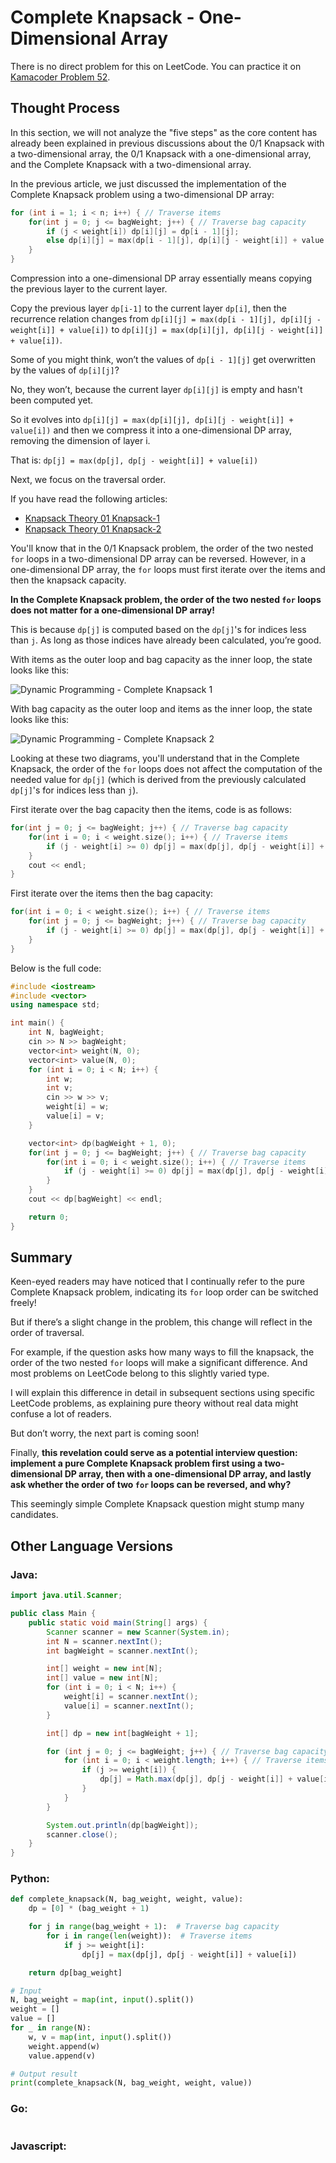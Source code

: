 # Complete Knapsack - One-Dimensional Array

There is no direct problem for this on LeetCode. You can practice it on [Kamacoder Problem 52](https://kamacoder.com/problempage.php?pid=1052).

## Thought Process

In this section, we will not analyze the "five steps" as the core content has already been explained in previous discussions about the 0/1 Knapsack with a two-dimensional array, the 0/1 Knapsack with a one-dimensional array, and the Complete Knapsack with a two-dimensional array.

In the previous article, we just discussed the implementation of the Complete Knapsack problem using a two-dimensional DP array:

```cpp
for (int i = 1; i < n; i++) { // Traverse items
    for(int j = 0; j <= bagWeight; j++) { // Traverse bag capacity
        if (j < weight[i]) dp[i][j] = dp[i - 1][j];
        else dp[i][j] = max(dp[i - 1][j], dp[i][j - weight[i]] + value[i]);
    }
}
```

Compression into a one-dimensional DP array essentially means copying the previous layer to the current layer.

Copy the previous layer `dp[i-1]` to the current layer `dp[i]`, then the recurrence relation changes from `dp[i][j] = max(dp[i - 1][j], dp[i][j - weight[i]] + value[i])` to `dp[i][j] = max(dp[i][j], dp[i][j - weight[i]] + value[i])`.

Some of you might think, won’t the values of `dp[i - 1][j]` get overwritten by the values of `dp[i][j]`? 

No, they won’t, because the current layer `dp[i][j]` is empty and hasn't been computed yet.

So it evolves into `dp[i][j] = max(dp[i][j], dp[i][j - weight[i]] + value[i])` and then we compress it into a one-dimensional DP array, removing the dimension of layer i.

That is: `dp[j] = max(dp[j], dp[j - weight[i]] + value[i])`

Next, we focus on the traversal order.

If you have read the following articles:

* [Knapsack Theory 01 Knapsack-1](https://keetcoder.com/problems/knapsack-theory-01-knapsack-1.html)
* [Knapsack Theory 01 Knapsack-2](https://keetcoder.com/problems/knapsack-theory-01-knapsack-2.html)

You'll know that in the 0/1 Knapsack problem, the order of the two nested `for` loops in a two-dimensional DP array can be reversed. However, in a one-dimensional DP array, the `for` loops must first iterate over the items and then the knapsack capacity.

**In the Complete Knapsack problem, the order of the two nested `for` loops does not matter for a one-dimensional DP array!**

This is because `dp[j]` is computed based on the `dp[j]`'s for indices less than `j`. As long as those indices have already been calculated, you’re good.

With items as the outer loop and bag capacity as the inner loop, the state looks like this:

![Dynamic Programming - Complete Knapsack 1](https://file1.kamacoder.com/i/algo/20210126104529605.jpg)

With bag capacity as the outer loop and items as the inner loop, the state looks like this:

![Dynamic Programming - Complete Knapsack 2](https://file1.kamacoder.com/i/algo/20210729234011.png)

Looking at these two diagrams, you'll understand that in the Complete Knapsack, the order of the `for` loops does not affect the computation of the needed value for `dp[j]` (which is derived from the previously calculated `dp[j]`'s for indices less than `j`).

First iterate over the bag capacity then the items, code is as follows:

```cpp
for(int j = 0; j <= bagWeight; j++) { // Traverse bag capacity
    for(int i = 0; i < weight.size(); i++) { // Traverse items
        if (j - weight[i] >= 0) dp[j] = max(dp[j], dp[j - weight[i]] + value[i]);
    }
    cout << endl;
}
```

First iterate over the items then the bag capacity: 

```cpp
for(int i = 0; i < weight.size(); i++) { // Traverse items
    for(int j = 0; j <= bagWeight; j++) { // Traverse bag capacity
        if (j - weight[i] >= 0) dp[j] = max(dp[j], dp[j - weight[i]] + value[i]);
    }
}
```

Below is the full code:

```cpp
#include <iostream>
#include <vector>
using namespace std;

int main() {
    int N, bagWeight;
    cin >> N >> bagWeight;
    vector<int> weight(N, 0);
    vector<int> value(N, 0);
    for (int i = 0; i < N; i++) {
        int w;
        int v;
        cin >> w >> v;
        weight[i] = w;
        value[i] = v;
    }

    vector<int> dp(bagWeight + 1, 0);
    for(int j = 0; j <= bagWeight; j++) { // Traverse bag capacity
        for(int i = 0; i < weight.size(); i++) { // Traverse items
            if (j - weight[i] >= 0) dp[j] = max(dp[j], dp[j - weight[i]] + value[i]);
        }
    }
    cout << dp[bagWeight] << endl;

    return 0;
}
```

## Summary

Keen-eyed readers may have noticed that I continually refer to the pure Complete Knapsack problem, indicating its `for` loop order can be switched freely!

But if there’s a slight change in the problem, this change will reflect in the order of traversal.

For example, if the question asks how many ways to fill the knapsack, the order of the two nested `for` loops will make a significant difference. And most problems on LeetCode belong to this slightly varied type.

I will explain this difference in detail in subsequent sections using specific LeetCode problems, as explaining pure theory without real data might confuse a lot of readers.

But don’t worry, the next part is coming soon!

Finally, **this revelation could serve as a potential interview question: implement a pure Complete Knapsack problem first using a two-dimensional DP array, then with a one-dimensional DP array, and lastly ask whether the order of two `for` loops can be reversed, and why?**

This seemingly simple Complete Knapsack question might stump many candidates.

## Other Language Versions

### Java:

```java
import java.util.Scanner;

public class Main {
    public static void main(String[] args) {
        Scanner scanner = new Scanner(System.in);
        int N = scanner.nextInt();
        int bagWeight = scanner.nextInt();

        int[] weight = new int[N];
        int[] value = new int[N];
        for (int i = 0; i < N; i++) {
            weight[i] = scanner.nextInt();
            value[i] = scanner.nextInt();
        }

        int[] dp = new int[bagWeight + 1];

        for (int j = 0; j <= bagWeight; j++) { // Traverse bag capacity
            for (int i = 0; i < weight.length; i++) { // Traverse items
                if (j >= weight[i]) {
                    dp[j] = Math.max(dp[j], dp[j - weight[i]] + value[i]);
                }
            }
        }

        System.out.println(dp[bagWeight]);
        scanner.close();
    }
}
```

### Python:

```python
def complete_knapsack(N, bag_weight, weight, value):
    dp = [0] * (bag_weight + 1)

    for j in range(bag_weight + 1):  # Traverse bag capacity
        for i in range(len(weight)):  # Traverse items
            if j >= weight[i]:
                dp[j] = max(dp[j], dp[j - weight[i]] + value[i])

    return dp[bag_weight]

# Input
N, bag_weight = map(int, input().split())
weight = []
value = []
for _ in range(N):
    w, v = map(int, input().split())
    weight.append(w)
    value.append(v)

# Output result
print(complete_knapsack(N, bag_weight, weight, value))
```

### Go:

```go
```

### Javascript:

```javascript
```
